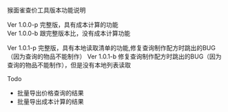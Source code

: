 猴面雀查价工具版本功能说明

Ver 1.0.0-p  完整版，具有成本计算的功能  
Ver 1.0.0-b  跟完整版本比，没有成本计算功能  

Ver 1.0.1-p  完整版，具有本地读取清单的功能,修复查询制作配方时跳出的BUG（因为查询的物品不能制作） 
Ver 1.0.1-b  修复查询制作配方时跳出的BUG（因为查询的物品不能制作），但是没有本地列表读取

Todo
* 批量导出价格查询的结果
* 批量导出成本计算的结果